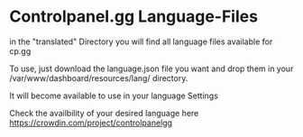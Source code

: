 # Controlpanel.gg Language-Files

in the "translated" Directory you will find all language files available for cp.gg

To use, just download the language.json file you want and drop them in your
/var/www/dashboard/resources/lang/  directory.

It will become available to use in your language Settings


Check the availbility of your desired language here
https://crowdin.com/project/controlpanelgg
